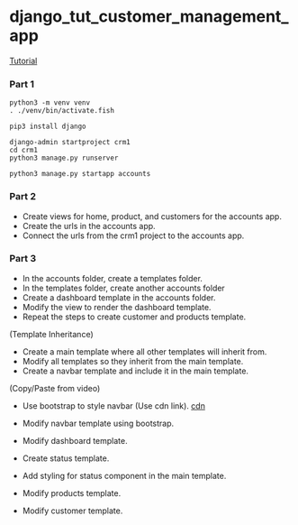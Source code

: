 # django_tut_customer_management_app

[Tutorial](https://www.youtube.com/watch?v=xv_bwpA_aEA&list=PL-51WBLyFTg2vW-_6XBoUpE7vpmoR3ztO)

### Part 1

```
python3 -m venv venv
. ./venv/bin/activate.fish

pip3 install django

django-admin startproject crm1
cd crm1
python3 manage.py runserver

python3 manage.py startapp accounts
```

### Part 2

- Create views for home, product, and customers for the accounts app.
- Create the urls in the accounts app.
- Connect the urls from the crm1 project to the accounts app.

### Part 3

- In the accounts folder, create a templates folder.
- In the templates folder, create another accounts folder
- Create a dashboard template in the accounts folder.
- Modify the view to render the dashboard template.
- Repeat the steps to create customer and products template.

(Template Inheritance)

- Create a main template where all other templates will inherit from.
- Modify all templates so they inherit from the main template.
- Create a navbar template and include it in the main template.

(Copy/Paste from video)

- Use bootstrap to style navbar (Use cdn link).
  [cdn](https://getbootstrap.com/docs/4.3/getting-started/introduction/)

- Modify navbar template using bootstrap.
- Modify dashboard template.
- Create status template.
- Add styling for status component in the main template.
- Modify products template.
- Modify customer template.
